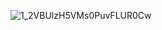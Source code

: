 
![1_2VBUlzH5VMs0PuvFLUR0Cw](https://user-images.githubusercontent.com/47166768/221745043-5c0fcee2-9f88-45c2-aaf0-24124300148a.jpg)
